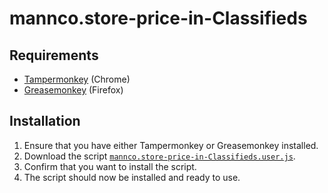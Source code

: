 # mannco.store-price-in-Classifieds

## Requirements
* [Tampermonkey](https://chrome.google.com/webstore/detail/tampermonkey/dhdgffkkebhmkfjojejmpbldmpobfkfo?hl=en) (Chrome)
* [Greasemonkey](https://addons.mozilla.org/en-us/firefox/addon/greasemonkey/) (Firefox)

## Installation
1. Ensure that you have either Tampermonkey or Greasemonkey installed.
2. Download the script [`mannco.store-price-in-Classifieds.user.js`](mannco.store-price-in-Classifieds.user.js?raw=true).
3. Confirm that you want to install the script.
4. The script should now be installed and ready to use.
